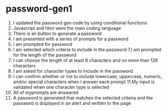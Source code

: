 # password-gen1
1. I updated the password gen code by using conditional functions
2. Javascript and html were the main coding language 
3. There is an button to generate a password
4. I am presented with a series of prompts for a password 
5. I am prompted for password 
6. I am selected which criteria to include in the password
7.I am prompted for the length of the password
8. I can choose the length of at least 8 characters and no more than 128 characters
9. I am asked for character types to include in the password
10. I can confirm whether or not to include lowercase, uppercase, numeric, and/or special characters when I answer each prompt
11.My input is validated when one character type is selected
12. All of myprompts are answered
13. A password is generated that matches the selected criteria and the password is displayed in an alert and written to the page
